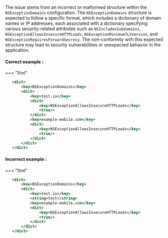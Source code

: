 The issue stems from an incorrect or malformed structure within the `NSExceptionDomains` configuration. The `NSExceptionDomains` structure is expected to follow a specific format, which includes a dictionary of domain names or IP addresses, each associated with a dictionary specifying various security-related attributes such as `NSIncludesSubdomains`, `NSExceptionAllowsInsecureHTTPLoads`, `NSExceptionMinimumTLSVersion`, and `NSExceptionRequiresForwardSecrecy`. The non-conformity with this expected structure may lead to security vulnerabilities or unexpected behavior in the application.

#### Correct example : 

=== "Xml"
 ```xml
    <dict>
        <key>NSExceptionDomains</key>
        <dict>
            <key>test.io</key>
            <dict>
                <key>NSExceptionAllowsInsecureHTTPLoads</key>
                <true/>
            </dict>
            <key>example-mobile.com</key>
            <dict>
                <key>NSExceptionAllowsInsecureHTTPLoads</key>
                <true/>
            </dict>
        </dict>
    </dict>
 ```

#### Incorrect example : 

=== "Xml"
 ```xml
    <dict>
        <key>NSExceptionDomains</key>
        <dict>
            <key>test.io</key>
            <string>test</string>
            <key>example-mobile.com</key>
            <dict>
                <key>NSExceptionAllowsInsecureHTTPLoads</key>
                <true/>
            </dict>
        </dict>
    </dict>
 ```
